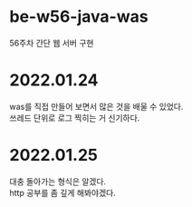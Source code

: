 # be-w56-java-was
56주차 간단 웹 서버 구현

# 2022.01.24
was를 직접 만들어 보면서 많은 것을 배울 수 있었다.  
쓰레드 단위로 로그 찍히는 거 신기하다.  

# 2022.01.25
대충 돌아가는 형식은 알겠다.  
http 공부를 좀 깊게 해봐야겠다.  
